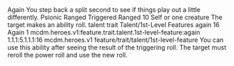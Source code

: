 <ability>
  <name>Again</name>
  <flavor>You step back a split second to see if things play out a little differently.</flavor>
  <keywords>
    <keyword>Psionic</keyword>
    <keyword>Ranged</keyword>
  </keywords>
  <type>Triggered</type>
  <distance>Ranged 10</distance>
  <target>Self or one creature</target>
  <trigger>The target makes an ability roll.</trigger>
  <metadata>
    <class>talent</class>
    <feature_type>trait</feature_type>
    <file_dpath>Talent/1st-Level Features</file_dpath>
    <item_id>again</item_id>
    <item_index>16</item_index>
    <item_name>Again</item_name>
    <level>1</level>
    <scc>mcdm.heroes.v1:feature.trait.talent.1st-level-feature:again</scc>
    <scdc>1.1.1:5.1.1.1:16</scdc>
    <source>mcdm.heroes.v1</source>
    <type>feature/trait/talent/1st-level-feature</type>
  </metadata>
  <effects>
    <effect type="mundane">You can use this ability after seeing the result of the triggering roll. The target must reroll the power roll and use the new roll.</effect>
  </effects>
</ability>
